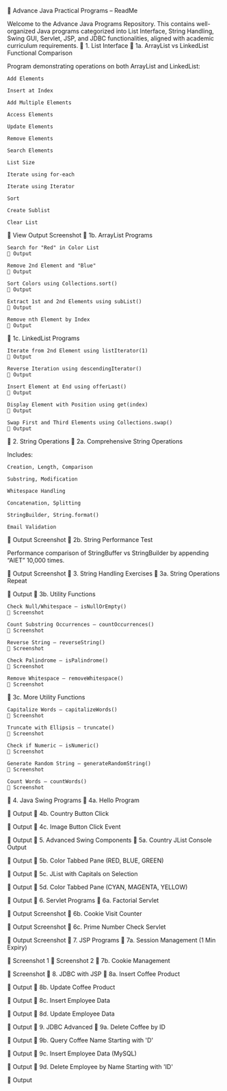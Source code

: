 🔧 Advance Java Practical Programs – ReadMe

Welcome to the Advance Java Programs Repository. This contains well-organized Java programs categorized into List Interface, String Handling, Swing GUI, Servlet, JSP, and JDBC functionalities, aligned with academic curriculum requirements.
📂 1. List Interface
🔹 1a. ArrayList vs LinkedList Functional Comparison

Program demonstrating operations on both ArrayList and LinkedList:

    Add Elements

    Insert at Index

    Add Multiple Elements

    Access Elements

    Update Elements

    Remove Elements

    Search Elements

    List Size

    Iterate using for-each

    Iterate using Iterator

    Sort

    Create Sublist

    Clear List

📸 View Output Screenshot
🔹 1b. ArrayList Programs

    Search for "Red" in Color List
    📸 Output

    Remove 2nd Element and "Blue"
    📸 Output

    Sort Colors using Collections.sort()
    📸 Output

    Extract 1st and 2nd Elements using subList()
    📸 Output

    Remove nth Element by Index
    📸 Output

🔹 1c. LinkedList Programs

    Iterate from 2nd Element using listIterator(1)
    📸 Output

    Reverse Iteration using descendingIterator()
    📸 Output

    Insert Element at End using offerLast()
    📸 Output

    Display Element with Position using get(index)
    📸 Output

    Swap First and Third Elements using Collections.swap()
    📸 Output

📂 2. String Operations
🔹 2a. Comprehensive String Operations

Includes:

    Creation, Length, Comparison

    Substring, Modification

    Whitespace Handling

    Concatenation, Splitting

    StringBuilder, String.format()

    Email Validation

📸 Output Screenshot
🔹 2b. String Performance Test

Performance comparison of StringBuffer vs StringBuilder by appending “AIET” 10,000 times.

📸 Output Screenshot
📂 3. String Handling Exercises
🔹 3a. String Operations Repeat

📸 Output
🔹 3b. Utility Functions

    Check Null/Whitespace – isNullOrEmpty()
    📸 Screenshot

    Count Substring Occurrences – countOccurrences()
    📸 Screenshot

    Reverse String – reverseString()
    📸 Screenshot

    Check Palindrome – isPalindrome()
    📸 Screenshot

    Remove Whitespace – removeWhitespace()
    📸 Screenshot

🔹 3c. More Utility Functions

    Capitalize Words – capitalizeWords()
    📸 Screenshot

    Truncate with Ellipsis – truncate()
    📸 Screenshot

    Check if Numeric – isNumeric()
    📸 Screenshot

    Generate Random String – generateRandomString()
    📸 Screenshot

    Count Words – countWords()
    📸 Screenshot

📂 4. Java Swing Programs
🔹 4a. Hello Program

📸 Output
🔹 4b. Country Button Click

📸 Output
🔹 4c. Image Button Click Event

📸 Output
📂 5. Advanced Swing Components
🔹 5a. Country JList Console Output

📸 Output
🔹 5b. Color Tabbed Pane (RED, BLUE, GREEN)

📸 Output
🔹 5c. JList with Capitals on Selection

📸 Output
🔹 5d. Color Tabbed Pane (CYAN, MAGENTA, YELLOW)

📸 Output
📂 6. Servlet Programs
🔹 6a. Factorial Servlet

📸 Output Screenshot
🔹 6b. Cookie Visit Counter

📸 Output Screenshot
🔹 6c. Prime Number Check Servlet

📸 Output Screenshot
📂 7. JSP Programs
🔹 7a. Session Management (1 Min Expiry)

📸 Screenshot 1
📸 Screenshot 2
🔹 7b. Cookie Management

📸 Screenshot
📂 8. JDBC with JSP
🔹 8a. Insert Coffee Product

📸 Output
🔹 8b. Update Coffee Product

📸 Output
🔹 8c. Insert Employee Data

📸 Output
🔹 8d. Update Employee Data

📸 Output
📂 9. JDBC Advanced
🔹 9a. Delete Coffee by ID

📸 Output
🔹 9b. Query Coffee Name Starting with 'D'

📸 Output
🔹 9c. Insert Employee Data (MySQL)

📸 Output
🔹 9d. Delete Employee by Name Starting with 'ID'

📸 Output
